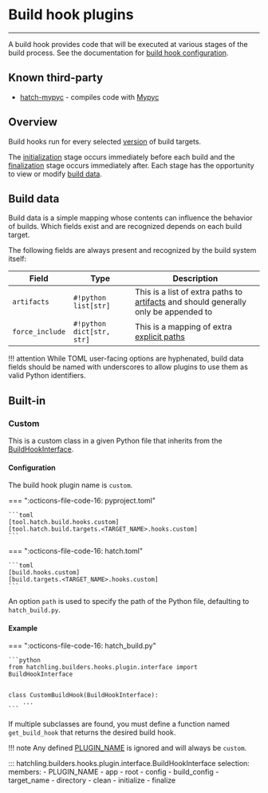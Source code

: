 # Build hook plugins

-----

A build hook provides code that will be executed at various stages of the build process. See the documentation for [build hook configuration](../config/build.md#build-hooks).

## Known third-party

- [hatch-mypyc](https://github.com/ofek/hatch-mypyc) - compiles code with [Mypyc](https://github.com/mypyc/mypyc)

## Overview

Build hooks run for every selected [version](../config/build.md#versions) of build targets.

The [initialization](#hatchling.builders.hooks.plugin.interface.BuildHookInterface.initialize) stage occurs immediately before each build and the [finalization](#hatchling.builders.hooks.plugin.interface.BuildHookInterface.finalize) stage occurs immediately after. Each stage has the opportunity to view or modify [build data](#build-data).

## Build data

Build data is a simple mapping whose contents can influence the behavior of builds. Which fields exist and are recognized depends on each build target.

The following fields are always present and recognized by the build system itself:

| Field | Type | Description |
| --- | --- | --- |
| `artifacts` | `#!python list[str]` | This is a list of extra paths to [artifacts](../config/build.md#artifacts) and should generally only be appended to |
| `force_include` | `#!python dict[str, str]` | This is a mapping of extra [explicit paths](../config/build.md#explicit-selection) |

!!! attention
    While TOML user-facing options are hyphenated, build data fields should be named with underscores to allow plugins to use them as valid Python identifiers.

## Built-in

### Custom

This is a custom class in a given Python file that inherits from the [BuildHookInterface](#hatchling.builders.hooks.plugin.interface.BuildHookInterface).

#### Configuration

The build hook plugin name is `custom`.

=== ":octicons-file-code-16: pyproject.toml"

    ```toml
    [tool.hatch.build.hooks.custom]
    [tool.hatch.build.targets.<TARGET_NAME>.hooks.custom]
    ```

=== ":octicons-file-code-16: hatch.toml"

    ```toml
    [build.hooks.custom]
    [build.targets.<TARGET_NAME>.hooks.custom]
    ```

An option `path` is used to specify the path of the Python file, defaulting to `hatch_build.py`.

#### Example

=== ":octicons-file-code-16: hatch_build.py"

    ```python
    from hatchling.builders.hooks.plugin.interface import BuildHookInterface


    class CustomBuildHook(BuildHookInterface):
        ...
    ```

If multiple subclasses are found, you must define a function named `get_build_hook` that returns the desired build hook.

!!! note
    Any defined [PLUGIN_NAME](#hatchling.builders.hooks.plugin.interface.BuildHookInterface.PLUGIN_NAME) is ignored and will always be `custom`.

::: hatchling.builders.hooks.plugin.interface.BuildHookInterface
    selection:
      members:
      - PLUGIN_NAME
      - app
      - root
      - config
      - build_config
      - target_name
      - directory
      - clean
      - initialize
      - finalize
